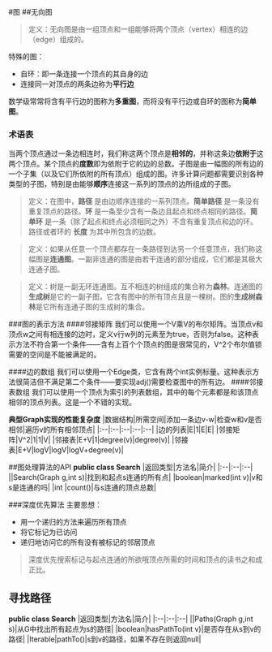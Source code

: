 #图
##无向图
>定义：无向图是由一组顶点和一组能够将两个顶点（vertex）相连的边（edge）组成的。

特殊的图：
- 自环：即一条连接一个顶点的其自身的边
- 连接同一对顶点的两条边称为**平行边**

数学级常常将含有平行边的图称为**多重图**，而将没有平行边或自环的图称为**简单图**。
### 术语表
当两个顶点通过一条边相连时，我们称这两个顶点是**相邻的**，并称这条边**依附于**这两个顶点。某个顶点的**度数**即为依附于它的边的总数。子图是由一幅图的所有边的一个子集（以及它们所依附的所有顶点）组成的图。许多计算问题都需要识别各种类型的子图，特别是由能够**顺序**连接这一系列的顶点的边所组成的子图。

>定义：在图中，**路径** 是由边顺序连接的一系列顶点。**简单路径** 是一条没有重复顶点的路径。**环** 是一条至少含有一条边且起点和终点相同的路径。**简单环** 是一条（除了起点和终点必须相同之外）不含有重复顶点和边的环。路径或者环的 **长度** 为其中所包含的边数。

>定义：如果从任意一个顶点都存在一条路径到达另一个任意顶点，我们称这幅图是**连通图**。一副非连通的图是由若干连通的部分组成，它们都是其极大连通子图。

>定义：树是一副无环连通图。互不相连的树组成的集合称为**森林**。连通图的**生成树**是它的一副子图，它含有图中的所有顶点且是一棵树。图的**生成树森林**是它所有连通子图的生成树的集合。

###图的表示方法
####邻接矩阵
我们可以使用一个V乘V的布尔矩阵。当顶点v和顶点w之间有相连接的边时，定义v行w列的元素至为true，否则为false。这种表示方法不符合第一个条件——含有上百个个顶点的图是很常见的，V^2个布尔值锁需要的空间是不能被满足的。

####边的数组
我们可以使用一个Edge类，它含有两个int实例标量。这种表示方法很简洁但不满足第二个条件——要实现adj()需要检查图中的所有边。
####邻接表数组
我们可以使用一个顶点为索引的列表数组，其中的每个元素都是和该顶点相邻的顶点列表。这是一个不错的实现。

**典型Graph实现的性能复杂度**
|数据结构|所需空间|添加一条边v-w|检查w和v是否相邻|遍历v的所有相邻顶点|
|:--|:--|:--|:--|:--|
|边的列表|E|1|E|E|
|邻接矩阵|V^2|1|1|V|
|邻接表|E+V|1|degree(v)|degree(v)|
|邻接表|E+V|logV|logV|logV+degree(v)|

##图处理算法的API
**public class Search**
|返回类型|方法名|简介|
|:--|:--|:--|
||Search(Graph g,int s)|找到和起点s连通的所有点|
|boolean|marked(int v)|v和s是连通的吗|
|int |count()|与s连通的顶点总数|

###深度优先算法
主要思想：
- 用一个递归的方法来遍历所有顶点
- 将它标记为已访问
- 递归地访问它的所有没有被标记的邻居顶点

>深度优先搜索标记与起点连通的所欲哦顶点所需的时间和顶点的读书之和成正比。

## 寻找路径
**public class Search**
|返回类型|方法名|简介|
|:--|:--|:--|
||Paths(Graph g,int s)|从G中找出所有起点为s的路径|
|boolean|hasPathTo(int v)|是否存在从s到v的路径|
|Iterable<Integer>|pathTo()|s到v的路径，如果不存在则返回null|
